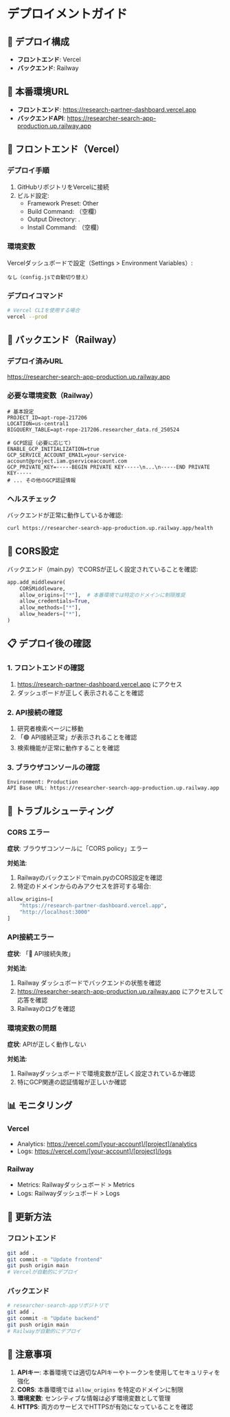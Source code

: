 # デプロイメントガイド

## 🚀 デプロイ構成

- **フロントエンド**: Vercel
- **バックエンド**: Railway

## 📍 本番環境URL

- **フロントエンド**: https://research-partner-dashboard.vercel.app
- **バックエンドAPI**: https://researcher-search-app-production.up.railway.app

## 🔧 フロントエンド（Vercel）

### デプロイ手順

1. GitHubリポジトリをVercelに接続
2. ビルド設定:
   - Framework Preset: Other
   - Build Command: （空欄）
   - Output Directory: .
   - Install Command: （空欄）

### 環境変数

Vercelダッシュボードで設定（Settings > Environment Variables）:
```
なし（config.jsで自動切り替え）
```

### デプロイコマンド

```bash
# Vercel CLIを使用する場合
vercel --prod
```

## 🔧 バックエンド（Railway）

### デプロイ済みURL
https://researcher-search-app-production.up.railway.app

### 必要な環境変数（Railway）

```
# 基本設定
PROJECT_ID=apt-rope-217206
LOCATION=us-central1
BIGQUERY_TABLE=apt-rope-217206.researcher_data.rd_250524

# GCP認証（必要に応じて）
ENABLE_GCP_INITIALIZATION=true
GCP_SERVICE_ACCOUNT_EMAIL=your-service-account@project.iam.gserviceaccount.com
GCP_PRIVATE_KEY=-----BEGIN PRIVATE KEY-----\n...\n-----END PRIVATE KEY-----
# ... その他のGCP認証情報
```

### ヘルスチェック

バックエンドが正常に動作しているか確認:
```bash
curl https://researcher-search-app-production.up.railway.app/health
```

## 🔗 CORS設定

バックエンド（main.py）でCORSが正しく設定されていることを確認:

```python
app.add_middleware(
    CORSMiddleware,
    allow_origins=["*"],  # 本番環境では特定のドメインに制限推奨
    allow_credentials=True,
    allow_methods=["*"],
    allow_headers=["*"],
)
```

## 📋 デプロイ後の確認

### 1. フロントエンドの確認
1. https://research-partner-dashboard.vercel.app にアクセス
2. ダッシュボードが正しく表示されることを確認

### 2. API接続の確認
1. 研究者検索ページに移動
2. 「🟢 API接続正常」が表示されることを確認
3. 検索機能が正常に動作することを確認

### 3. ブラウザコンソールの確認
```
Environment: Production
API Base URL: https://researcher-search-app-production.up.railway.app
```

## 🐛 トラブルシューティング

### CORS エラー
**症状**: ブラウザコンソールに「CORS policy」エラー

**対処法**:
1. Railwayのバックエンドでmain.pyのCORS設定を確認
2. 特定のドメインからのみアクセスを許可する場合:
```python
allow_origins=[
    "https://research-partner-dashboard.vercel.app",
    "http://localhost:3000"
]
```

### API接続エラー
**症状**: 「🔴 API接続失敗」

**対処法**:
1. Railway ダッシュボードでバックエンドの状態を確認
2. https://researcher-search-app-production.up.railway.app にアクセスして応答を確認
3. Railwayのログを確認

### 環境変数の問題
**症状**: APIが正しく動作しない

**対処法**:
1. Railwayダッシュボードで環境変数が正しく設定されているか確認
2. 特にGCP関連の認証情報が正しいか確認

## 📊 モニタリング

### Vercel
- Analytics: https://vercel.com/[your-account]/[project]/analytics
- Logs: https://vercel.com/[your-account]/[project]/logs

### Railway
- Metrics: Railwayダッシュボード > Metrics
- Logs: Railwayダッシュボード > Logs

## 🔄 更新方法

### フロントエンド
```bash
git add .
git commit -m "Update frontend"
git push origin main
# Vercelが自動的にデプロイ
```

### バックエンド
```bash
# researcher-search-appリポジトリで
git add .
git commit -m "Update backend"
git push origin main
# Railwayが自動的にデプロイ
```

## 📝 注意事項

1. **APIキー**: 本番環境では適切なAPIキーやトークンを使用してセキュリティを強化
2. **CORS**: 本番環境では `allow_origins` を特定のドメインに制限
3. **環境変数**: センシティブな情報は必ず環境変数として管理
4. **HTTPS**: 両方のサービスでHTTPSが有効になっていることを確認
